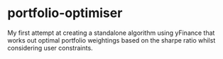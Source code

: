 # portfolio-optimiser
My first attempt at creating a standalone algorithm using yFinance that works out optimal portfolio weightings based on the sharpe ratio whilst considering user constraints.
